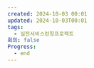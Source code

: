 ```yaml
---
created: 2024-10-03 00:01
updated: 2024-10-03T00:01
tags:
  - 실전서비스런칭프로젝트
회의: false
Progress:
  - end
---
```


